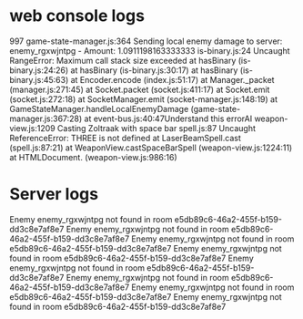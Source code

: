 # web console logs

997 game-state-manager.js:364 Sending local enemy damage to server: enemy_rgxwjntpg - Amount: 1.0911198163333333
is-binary.js:24 Uncaught RangeError: Maximum call stack size exceeded
    at hasBinary (is-binary.js:24:26)
    at hasBinary (is-binary.js:30:17)
    at hasBinary (is-binary.js:45:63)
    at Encoder.encode (index.js:51:17)
    at Manager._packet (manager.js:271:45)
    at Socket.packet (socket.js:411:17)
    at Socket.emit (socket.js:272:18)
    at SocketManager.emit (socket-manager.js:148:19)
    at GameStateManager.handleLocalEnemyDamage (game-state-manager.js:367:28)
    at event-bus.js:40:47Understand this errorAI
weapon-view.js:1209 Casting Zoltraak with space bar
spell.js:87 Uncaught ReferenceError: THREE is not defined
    at LaserBeamSpell.cast (spell.js:87:21)
    at WeaponView.castSpaceBarSpell (weapon-view.js:1224:11)
    at HTMLDocument.<anonymous> (weapon-view.js:986:16)


# Server logs

Enemy enemy_rgxwjntpg not found in room e5db89c6-46a2-455f-b159-dd3c8e7af8e7
Enemy enemy_rgxwjntpg not found in room e5db89c6-46a2-455f-b159-dd3c8e7af8e7
Enemy enemy_rgxwjntpg not found in room e5db89c6-46a2-455f-b159-dd3c8e7af8e7
Enemy enemy_rgxwjntpg not found in room e5db89c6-46a2-455f-b159-dd3c8e7af8e7
Enemy enemy_rgxwjntpg not found in room e5db89c6-46a2-455f-b159-dd3c8e7af8e7
Enemy enemy_rgxwjntpg not found in room e5db89c6-46a2-455f-b159-dd3c8e7af8e7
Enemy enemy_rgxwjntpg not found in room e5db89c6-46a2-455f-b159-dd3c8e7af8e7
Enemy enemy_rgxwjntpg not found in room e5db89c6-46a2-455f-b159-dd3c8e7af8e7